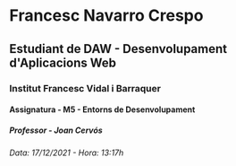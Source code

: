 # Francesc Navarro Crespo
## Estudiant de DAW - Desenvolupament d'Aplicacions Web
### Institut Francesc Vidal i Barraquer
#### Assignatura - M5 - Entorns de Desenvolupament
##### Professor - Joan Cervós
###### Data: 17/12/2021 - Hora: 13:17h

